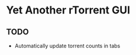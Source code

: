 Yet Another rTorrent GUI
========================


TODO
----
* Automatically update torrent counts in tabs
